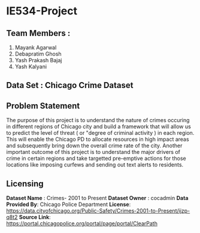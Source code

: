 # IE534-Project

## Team Members : 
1. Mayank Agarwal
2. Debapratim Ghosh
3. Yash Prakash Bajaj
4. Yash Kalyani

## Data Set : Chicago Crime Dataset 

## Problem Statement 
The purpose of this project is to understand the nature of crimes occuring in different regions of Chicago city and build a framework that will allow us to predict the level of threat ( or "degree of criminal activity ) in each region.
This will enable the Chicago PD to allocate resources in high impact areas and subsequently bring down the overall crime rate of the city. 
Another important outcome of this project is to understand the major drivers of crime in certain regions and take targetted pre-emptive actions for those locations like imposing curfews and sending out text alerts to residents. 

## Licensing 
**Dataset Name** : Crimes- 2001 to Present
**Dataset Owner** : cocadmin 
**Data Provided By**: Chicago Police Department
**License**: https://data.cityofchicago.org/Public-Safety/Crimes-2001-to-Present/ijzp-q8t2
**Source Link**: 	https://portal.chicagopolice.org/portal/page/portal/ClearPath
